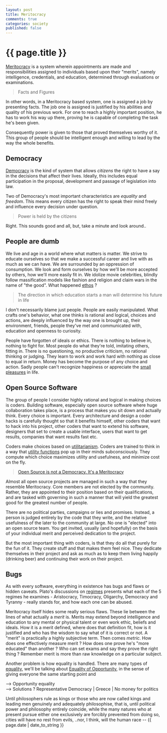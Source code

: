 ```yaml
---
layout: post
title: Meritocracy
comments: true
categories: society
published: false
---
```


{{ page.title }}
================
[Meritocracy] is a system wherein appointments are made and responsibilities assigned 
to individuals based upon their "merits", namely intelligence, credentials, and education, 
determined through evaluations or examinations.

> Facts and Figures

In other words, in a Meritocracy based system, one is assigned a job by presenting facts. 
The job one is assigned is justified by his abilities and quality of his previous work. 
For one to reach a highly important position, he has to work his way up there, 
proving he is capable of completing the task he's been given.

Consequently power is given to those that proved themselves worthy of it. This group of people
should be intelligent enough and willing to lead by the way the whole benefits.

Democracy
---------
[Democracy] is the kind of system that allows *citizens* the right to have a say in the
decisions that affect their lives. Ideally, this includes equal participation in the proposal,
development and passage of legislation into law. 

Two of Democracy's most important characteristics are *equality* and *freedom*.
This means every citizen has the right to speak their mind freely and influence
every decision under question. 

> Power is held by the citizens

Right. This sounds good and all, but, take a minute and look around..

People are dumb 
---------------
We live and age in a world where what matters is matter. We strive to educate ourselves so that we
make a successful career and live with as much as we can have. We are surrounded by an oppression
of consumption. We look and form ourselves by how we'll be more accepted by others, how we'll more 
easily fit in. We idolize movie celebrities, blindly follow massification models like fashion and 
religion and claim wars in the name of "the good". What happened [ethos] ?

> The direction in which education starts a man will determine his future in life

I don't necessarily blame just people. People are easily manipulated. What crafts one's behavior, 
what one thinks is rational and logical, choices and actions, are deeply influenced by the way one
is brought up, their environment, friends, people they've met and communicated with, education and 
openness to curiosity. 

People have forgotten of ideals or ethics. There is nothing to believe in, nothing to fight for.
Most people do what they're told, imitating others, fitting in. There is no questioning, no 
productive criticism, no rational thinking or judging. 
They learn to work and work hard with nothing as close to equal in return. Money has become the 
purpose of any choice and action. 
Sadly people can't recognize happiness or appreciate the [small pleasures][happiness] in life.

Open Source Software
--------------------
The group of people I consider highly rational and logical in making choices is coders.
Building software, especially open source software where huge collaboration takes place,
is a process that makes you sit down and actually think. Every choice is important.
Every architecture and design a coder hacks is carefully thought so that it benefits himself,
other coders that want to hack into his project, other coders that want to extend his software,
designers that set to create a usable interface, users that want to get results, companies
that want results fast etc. 

Coders make choices based on [utilitarianism]. Coders are trained to think in a way that 
[utility functions][utility] pop up in their minds subconsciously. They compute which choice
maximizes utility and usefulness, and minimize cost on the fly. 

> [Open Source is not a Democracy. It's a Meritocracy][oosmeritocracy]

Almost all open source projects are managed in such a way that they resemble Meritocracy.
Core members are not elected by the community. Rather, they are appointed to their position 
based on their qualifications, and are tasked with governing in such a manner that will yield 
the greatest good for the greatest number of people.

There are no political parties, campaigns or lies and promises. Instead, a person is judged 
entirely by the code that they write, and the relative usefulness of the later to the community 
at large. No one is "elected" into an open source team. You get invited, usually (and hopefully) 
on the basis of your individual merit and perceived dedication to the project.

But the most important thing with coders, is that they do all that purely for the fun of it. 
They create stuff and that makes them feel nice. They dedicate themselves in their project and ask
as much as to keep them living happily (drinking beer) and continuing their work on their project.

Bugs
----
As with every software, everything in existence has bugs and flaws or hidden caveats. 
Plato's discussions on [regimes] presents what each of the 5 regimes he examines - 
Aristocracy, Timocracy, Oligarchy, Democracy and Tyranny - really stands for, and how 
each one can be abused.

Meritocracy itself hides some really serious flaws. These lie between the lines of what actually 
a *merit* is. Merits may extend beyond intelligence and education to any mental or physical talent 
or even work ethic, beliefs and ideals. How it is a merit defined, where does that definition fit, 
how is it justified and who has the wisdom to say what of it is correct or not. 
A "merit" is practically a highly subjective term.
Then comes *metric*. How does one effectively measure merit ? How does one prove he's "more educated" 
than another ? Who can set exams and say they prove the right thing ? Remember merit is more than raw
knowledge on a particular subject.

Another problem is how equality is handled. There are many types of [equality], we'll be talking
about [Equality of Opportunity][eqopp], in the sense of giving everyone the same starting point and

--> Opportunity equality  
--> Solutions ?
Representative Democracy | Greece | No money for politics

<p class="meta">
Until philosophers rule as kings or 
those who are now called kings and leading men genuinely and adequately philosophise, 
that is, until political power and philosophy entirely coincide, 
while the many natures who at present pursue either one exclusively 
are forcibly prevented from doing so, 
cities will have no rest from evils, 
..nor, I think, will the human race -- {{ page.date | date_to_string }} </p>

[Meritocracy]: http://en.wikipedia.org/wiki/Meritocracy
[Democracy]: http://en.wikipedia.org/wiki/Democracy
[ethos]: http://en.wikipedia.org/wiki/Ethos
[happiness]: http://www.youtube.com/watch?v=flkFW5E0XcM
[utilitarianism]: http://en.wikipedia.org/wiki/Utilitarianism
[utility]: http://en.wikipedia.org/wiki/Utility
[oosmeritocracy]: http://nerderati.com/2009/09/the-meritocracy-of-open-source/
[regimes]: http://en.wikipedia.org/wiki/Plato's_five_regimes
[equality]: http://en.wikipedia.org/wiki/Equality
[eqopp]: http://en.wikipedia.org/wiki/Equality_of_opportunity

